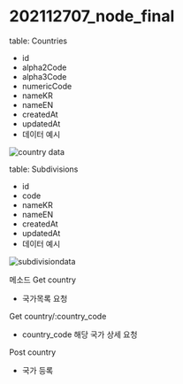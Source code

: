 # 202112707_node_final
 
table: Countries
 - id
 - alpha2Code   
 - alpha3Code
 - numericCode 
 - nameKR      
 - nameEN     
 - createdAt
 - updatedAt
 - 데이터 예시

![country data](https://user-images.githubusercontent.com/73145656/122716676-85bb1800-d2a5-11eb-8cba-633afaea38aa.PNG)


table: Subdivisions 
 - id
 - code
 - nameKR
 - nameEN
 - createdAt
 - updatedAt
 - 데이터 예시

![subdivisiondata](https://user-images.githubusercontent.com/73145656/122716683-881d7200-d2a5-11eb-8356-30c742912f29.PNG)

   
메소드
Get country
- 국가목록 요청

Get country/:country_code
- country_code 해당 국가 상세 요청

Post country
- 국가 등록

